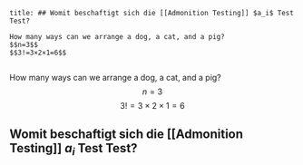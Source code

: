 ```ad-note
title: ## Womit beschaftigt sich die [[Admonition Testing]] $a_i$ Test Test?

How many ways can we arrange a dog, a cat, and a pig?
$$n=3$$
$$3!=3×2×1=6$$


```


How many ways can we arrange a dog, a cat, and a pig?
$$n=3$$
$$3!=3×2×1=6$$

## Womit beschaftigt sich die [[Admonition Testing]] $a_i$ Test Test?